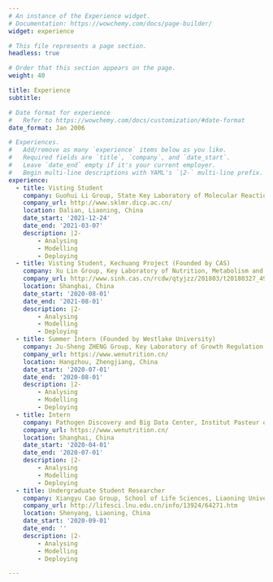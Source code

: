 ```yaml
---
# An instance of the Experience widget.
# Documentation: https://wowchemy.com/docs/page-builder/
widget: experience

# This file represents a page section.
headless: true

# Order that this section appears on the page.
weight: 40

title: Experience
subtitle:

# Date format for experience
#   Refer to https://wowchemy.com/docs/customization/#date-format
date_format: Jan 2006

# Experiences.
#   Add/remove as many `experience` items below as you like.
#   Required fields are `title`, `company`, and `date_start`.
#   Leave `date_end` empty if it's your current employer.
#   Begin multi-line descriptions with YAML's `|2-` multi-line prefix.
experience:
  - title: Visting Student
    company: Guohui Li Group, State Key Laboratory of Molecular Reaction Dynamics, Dalian Institute of Chemical Physics, Chinese Academy of Sciences
    company_url: http://www.sklmr.dicp.ac.cn/
    location: Dalian, Liaoning, China
    date_start: '2021-12-24'
    date_end: '2021-03-07'
    description: |2-
        - Analysing
        - Modelling
        - Deploying        
  - title: Visting Student, Kechuang Project (Founded by CAS)
    company: Xu Lin Group, Key Laboratory of Nutrition, Metabolism and Food Safety, Shanghai Institute of Nutrition and Health, Chinese Academy of Sciences
    company_url: http://www.sinh.cas.cn/rcdw/qtyjzz/201803/t20180327_4986722.html
    location: Shanghai, China
    date_start: '2020-08-01'
    date_end: '2021-08-01'
    description: |2-
        - Analysing
        - Modelling
        - Deploying		
  - title: Summer Intern (Founded by Westlake University)
    company: Ju-Sheng ZHENG Group, Key Laboratory of Growth Regulation and Translational Research of Zhejiang Province, Westlake University
    company_url: https://www.wenutrition.cn/
    location: Hangzhou, Zhengjiang, China
    date_start: '2020-07-01'
    date_end: '2020-08-01'
    description: |2-
        - Analysing
        - Modelling
        - Deploying
  - title: Intern
    company: Pathogen Discovery and Big Data Center, Institut Pasteur of Shanghai, Chinese Academy of Sciences
    company_url: https://www.wenutrition.cn/
    location: Shanghai, China
    date_start: '2020-04-01'
    date_end: '2020-07-01'
    description: |2-
        - Analysing
        - Modelling
        - Deploying
  - title: Undergraduate Student Researcher
    company: Xiangyu Cao Group, School of Life Sciences, Liaoning University
    company_url: http://lifesci.lnu.edu.cn/info/13924/64271.htm
    location: Shenyang, Liaoning, China
    date_start: '2020-09-01'
    date_end: ''
    description: |2-
        - Analysing
        - Modelling
        - Deploying

---
```


